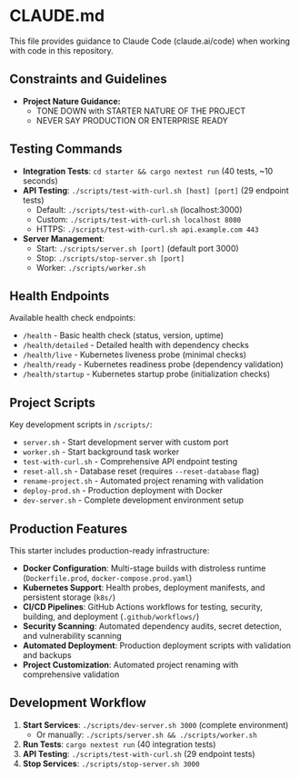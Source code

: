 # CLAUDE.md

This file provides guidance to Claude Code (claude.ai/code) when working with code in this repository.

## Constraints and Guidelines

- **Project Nature Guidance:**
  * TONE DOWN with STARTER NATURE OF THE PROJECT
  * NEVER SAY PRODUCTION OR ENTERPRISE READY

## Testing Commands

- **Integration Tests**: `cd starter && cargo nextest run` (40 tests, ~10 seconds)
- **API Testing**: `./scripts/test-with-curl.sh [host] [port]` (29 endpoint tests)
  - Default: `./scripts/test-with-curl.sh` (localhost:3000)
  - Custom: `./scripts/test-with-curl.sh localhost 8080`
  - HTTPS: `./scripts/test-with-curl.sh api.example.com 443`
- **Server Management**: 
  - Start: `./scripts/server.sh [port]` (default port 3000)
  - Stop: `./scripts/stop-server.sh [port]`
  - Worker: `./scripts/worker.sh`

## Health Endpoints

Available health check endpoints:
- `/health` - Basic health check (status, version, uptime)
- `/health/detailed` - Detailed health with dependency checks
- `/health/live` - Kubernetes liveness probe (minimal checks)
- `/health/ready` - Kubernetes readiness probe (dependency validation)
- `/health/startup` - Kubernetes startup probe (initialization checks)

## Project Scripts

Key development scripts in `/scripts/`:
- `server.sh` - Start development server with custom port
- `worker.sh` - Start background task worker
- `test-with-curl.sh` - Comprehensive API endpoint testing
- `reset-all.sh` - Database reset (requires `--reset-database` flag)
- `rename-project.sh` - Automated project renaming with validation
- `deploy-prod.sh` - Production deployment with Docker
- `dev-server.sh` - Complete development environment setup

## Production Features

This starter includes production-ready infrastructure:
- **Docker Configuration**: Multi-stage builds with distroless runtime (`Dockerfile.prod`, `docker-compose.prod.yaml`)
- **Kubernetes Support**: Health probes, deployment manifests, and persistent storage (`k8s/`)
- **CI/CD Pipelines**: GitHub Actions workflows for testing, security, building, and deployment (`.github/workflows/`)
- **Security Scanning**: Automated dependency audits, secret detection, and vulnerability scanning
- **Automated Deployment**: Production deployment scripts with validation and backups
- **Project Customization**: Automated project renaming with comprehensive validation

## Development Workflow

1. **Start Services**: `./scripts/dev-server.sh 3000` (complete environment)
   - Or manually: `./scripts/server.sh && ./scripts/worker.sh`
2. **Run Tests**: `cargo nextest run` (40 integration tests)
3. **API Testing**: `./scripts/test-with-curl.sh` (29 endpoint tests)
4. **Stop Services**: `./scripts/stop-server.sh 3000`